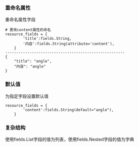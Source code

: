 ### 重命名属性

重命名属性字段

```
# 更改content属性的命名
resource_fields = {
        'title':fields.String,
        '内容':fields.String(attribute='content'),
    }
------------------------------------------------------
{
    "title": "angle",
    "内容": "angle"
}
```

### 默认值

为指定字段设置默认值

```
resource_fields = {
        'content':fields.String(default="angle"),
    }
```

### 复杂结构

使用fields.List字段的值为列表，使用fields.Nested字段的值为字典



